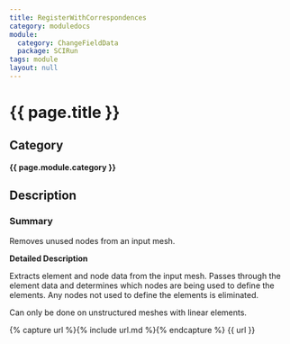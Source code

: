 ```yaml
---
title: RegisterWithCorrespondences
category: moduledocs
module:
  category: ChangeFieldData
  package: SCIRun
tags: module
layout: null
---
```


# {{ page.title }}

## Category

**{{ page.module.category }}**

## Description

### Summary

Removes unused nodes from an input mesh.

**Detailed Description**

Extracts element and node data from the input mesh. Passes through the element data and determines which nodes are being used to define the elements. Any nodes not used to define the elements is eliminated.

Can only be done on unstructured meshes with linear elements.

{% capture url %}{% include url.md %}{% endcapture %}
{{ url }}
